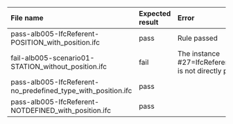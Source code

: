 | File name                                                    | Expected result   | Error                                                                                                                    | Description   |
|:-------------------------------------------------------------|:------------------|:-------------------------------------------------------------------------------------------------------------------------|:--------------|
| pass-alb005-IfcReferent-POSITION_with_position.ifc           | pass              | Rule passed                                                                                                              |               |
| fail-alb005-scenario01-STATION_without_position.ifc          | fail              | The instance #27=IfcReferent('0zPglKt794HeTPG40K3Oxg',#5,$,$,$,$,$,.STATION.) is not directly positioned to IfcAlignment |               |
| pass-alb005-IfcReferent-no_predefined_type_with_position.ifc | pass              |                                                                                                                          |               |
| pass-alb005-IfcReferent-NOTDEFINED_with_position.ifc         | pass              |                                                                                                                          |               |